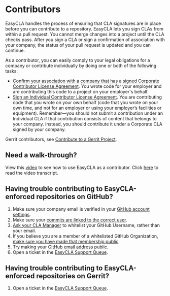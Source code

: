 # Contributors

EasyCLA handles the process of ensuring that CLA signatures are in place before you can contribute to a repository. EasyCLA lets you sign CLAs from within a pull request. You cannot merge changes into a project until the CLA checks pass. After you sign a CLA or sign a confirmation of association with your company, the status of your pull request is updated and you can continue.

As a contributor, you can easily comply to your legal obligations for a company or contribute individually by doing one or both of the following tasks:

* [Confirm your association with a company that has a signed Corporate Contributor License Agreement](contribute-to-a-github-company-project.md). You wrote code for your employer and are contributing this code to a project on your employer's behalf.
* [Sign an Individual Contributor License Agreement](sign-a-cla-as-an-individual-contributor-to-github.md). You are contributing code that you wrote on your own behalf \(code that you wrote on your own time, and not for an employer or using your employer’s facilities or equipment\). Remember—you should not submit a contribution under an Individual CLA if that contribution consists of content that belongs to your company. Instead, you should contribute it under a Corporate CLA signed by your company.

Gerrit contributors, see [Contribute to a Gerrit Project](contribute-to-a-gerrit-project.md).

## Need a walk-through?

View this [video](https://www.youtube.com/watch?v=WvKX10S7FOk&feature=youtu.be) to see how to use EasyCLA as a contributor. Click [here](contributor-console-video-script.md) to read the video transcript.

## Having trouble contributing to EasyCLA-enforced repositories on GitHub?

1. Make sure your company email is verified in your [GitHub account settings](https://github.com/settings/emails).
2. Make sure your [commits are linked to the correct user](https://help.github.com/en/github/committing-changes-to-your-project/why-are-my-commits-linked-to-the-wrong-user).
3. [Ask your CLA Manager](https://github.com/communitybridge/easycla/blob/master/docs/contribute-to-a-github-company-project.md#if-the-select-company-dialog-appears) to whitelist your GitHub Username, rather than your email.
4. If you believe you are a member of a whitelisted GitHub Organization, [make sure you have made that membership public](https://help.github.com/en/github/setting-up-and-managing-your-github-user-account/publicizing-or-hiding-organization-membership).
5. Try making your [GitHub email address](https://github.com/settings/emails) public.
6. Open a ticket in the [EasyCLA Support Queue](https://jira.linuxfoundation.org/servicedesk/customer/portal/4).

## Having trouble contributing to EasyCLA-enforced repositories on Gerrit?

1. Open a ticket in the [EasyCLA Support Queue](https://jira.linuxfoundation.org/servicedesk/customer/portal/4).

